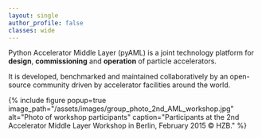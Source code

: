 ```yaml
---
layout: single
author_profile: false
classes: wide
---
```


Python Accelerator Middle Layer (pyAML) is a joint technology platform for **design**, **commissioning** and **operation** of particle accelerators.

It is developed, benchmarked and maintained collaboratively by an open-source community driven by accelerator facilities around the world.

{% include figure popup=true image_path="/assets/images/group_photo_2nd_AML_workshop.jpg" alt="Photo of workshop participants" caption="Participants at the 2nd Accelerator Middle Layer Workshop in Berlin, February 2015 &copy; HZB." %}

